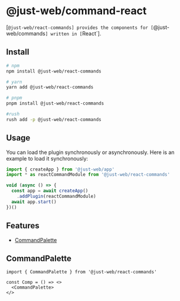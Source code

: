 # @just-web/command-react <!-- omit in toc -->

[`@just-web/react-commands] provides the components for [`@just-web/commands`] written in [`React`].

## Install <!-- omit in toc -->

```sh
# npm
npm install @just-web/react-commands

# yarn
yarn add @just-web/react-commands

# pnpm
pnpm install @just-web/react-commands

#rush
rush add -p @just-web/react-commands
```

## Usage <!-- omit in toc -->

You can load the plugin synchronously or asynchronously.
Here is an example to load it synchronously:

```ts
import { createApp } from '@just-web/app'
import * as reactCommandModule from '@just-web/react-commands'

void (async () => {
  const app = await createApp()
    .addPlugin(reactCommandModule)
  await app.start()
})()
```

## Features <!-- omit in toc -->

- [CommandPalette](#commandpalette)

## CommandPalette

```tsx
import { CommandPalette } from '@just-web/react-commands'

const Comp = () => <>
  <CommandPalette>
</>
```

[`@just-web/commands`]: https://github.com/justland/just-web/tree/main/frameworks/commands
[`@just-web/react-commands`]: https://github.com/justland/just-web/tree/main/components/react-commands
[`React`]: https://reactjs.org/
